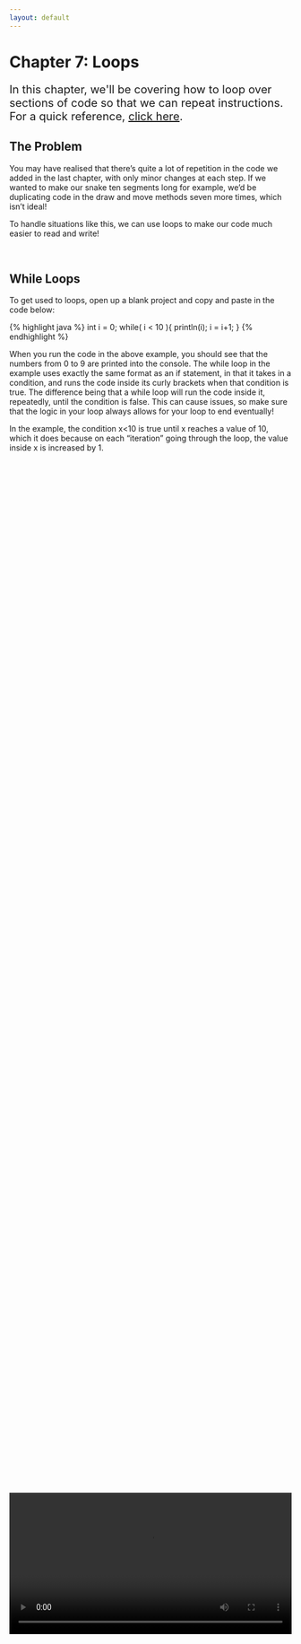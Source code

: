 ```yaml
---
layout: default
---
```


<h1>Chapter 7: Loops</h1>
<p style="font-size:20px">
In this chapter, we'll be covering how to loop over sections of code so that we can repeat instructions.
<br>
For a quick reference, <a href="../QuickReference/Loops">click here</a>.
<br>
</p>

<h2>The Problem</h2>
You may have realised that there’s quite a lot of repetition in the code we added in the last chapter, with only minor changes at each step. If we wanted to make our snake ten segments long for example, we’d be duplicating code in the draw and move methods seven more times, which isn’t ideal!


To handle situations like this, we can use loops to make our code much easier to read and write!



<br>
<h2  id="while_loops">While Loops</h2>
To get used to loops, open up a blank project and copy and paste in the code below:

{% highlight java %}
int i = 0;
while( i < 10 ){
  println(i);
  i = i+1;
}
{% endhighlight %}
<br>

When you run the code in the above example, you should see that the numbers from 0 to 9 are printed into the console.
The while loop in the example uses exactly the same format as an if statement, in that it takes in a condition, and runs the code inside its curly brackets when that condition is true. The difference being that a while loop will run the code inside it, repeatedly, until the condition is false.
This can cause issues, so make sure that the logic in your loop always allows for your loop to end eventually!

In the example, the condition x<10 is true until x reaches a value of 10, which it does because on each “iteration” going through the loop, the value inside x is increased by 1.


<br>
<div style="display: flex; justify-content: center; align-items: center; height: 100%;">
  <video width="600" controls style="max-width: 100%;">
    <source src="{{ site.baseurl }}/Videos/WhileLoops.mp4" type="video/mp4">
    Your browser does not support the video tag.
  </video>
</div>
<br>

While loops are useful when we don’t know exactly how long we need to repeat something for, which isn’t the case in this example, so what might be a better option?


<br>
<h2  id="for_loops">For Loops</h2>
A for loop is a while loop with some quality-of-life features!
If we look back at the while loop, we can see that there are three key things the loop made use of, plus the code to run itself:
<li>A variable to track what iteration we’re on:</li> 

`int i = 0;`


<li>The condition for which the loop should keep running:</li>

`( i < 10 )`


<li>An increment to make sure x reaches its target value:</li>

`i = i+1;`

<li>and the code we actually want to run:</li>

`println(i);`

A for loop allows us to fold the first three of these into a single line of code, so that we can focus on the code we actually want to run!
In the example below, the while loop has been translated into a for loop, keeping its functionality exactly the same:

{% highlight java %}
for(int i = 0; i < 10; i = i+1){
  println(i);
}
{% endhighlight %}
<br>

The format of for loops can be a little tricky to remember at first, but it’s ultimately just remembering those three core parts of the loop, with a semicolon breaking up each one from the next, and that’s the information we’re passing in to the for loop round brackets.


<h3>Important!</h3>
The section of the for loop used for increasing the i variable is run **_AFTER_** the main block of code inside the curly brackets. This means that if we’re using i in this code, it may be one less than the number you might expect!


<br>
<div style="display: flex; justify-content: center; align-items: center; height: 100%;">
  <video width="600" controls style="max-width: 100%;">
    <source src="{{ site.baseurl }}/Videos/ForLoops.mp4" type="video/mp4">
    Your browser does not support the video tag.
  </video>
</div>
<br>

<br>
<h2  id="putting_it_into_practice">Putting it into Practice</h2>
Looking back at the Snake project, we can see some lines of code that get repeated with only minor changes. The Snake class constructor for example, repeats lines of code that initialise each element of the array.
Instead of initialising the elements individually, we can do them all together using a for loop. Each line initialising elements in the array is only different in the element number used to access the array, so we can use the variable we’re using the keep count of what loop we’re up to.

<h3>Task</h3>
<blockquote>
In the Snake class constructor, write a for loop following the example above. The loop should run as long as the counter variable (in the example this was 'i') is less than 3 (the size of the snake). The code inside the curly brackets should initialise element 'i' in the array with a new SnakeSegment object as before.

<br>
Once that’s done, delete the old code used to initialise the array elements, and we should be good!
</blockquote>
<br>

A small change we can make to our code at this point to make it more expandible, is to change the 3 used in the for loop to a variable that holds the size of the array, so if we change that in the future, we don’t have to edit our code!

Thankfully arrays have a built-in variable called "length" that we can use for this purpose, so replace the 3 in the for loop with "segments.length".

Make sure to follow along in the video below to make sure you’ve got everything right!

<div style="display: flex; justify-content: center; align-items: center; height: 100%;">
  <video width="600" controls style="max-width: 100%;">
    <source src="{{ site.baseurl }}/Videos/UsingAForLoop.mp4" type="video/mp4">
    Your browser does not support the video tag.
  </video>
</div>
<br>

<br>
<h2  id="looping_backwards_through_an_array">Looping Backwards Through an Array</h2>
To move the snake using a for loop, we can remove the duplicated code that moves backwards through the second and third elements of the array, and instead write a for loop that sets each segments position to the position of the element one lower in the array.


To move backwards through an array, we just need to set the starting value in the for loop to the number we want to start at, and decrease it each time the loop runs.

<h3>Task</h3>
<blockquote>
<li>Add a for loop at the top of the Snake’s Move method, that initialises its counter variable to segments.length-1 (the final element in the array is always at an index one less than the size of the array!).</li>

<li>The loop should run as long as the counter is GREATER THAN OR EQUAL TO 1 (we don’t want to run this code on the snake’s head which is element 0).</li>

<li>And finally, the counter variable should be set to its previous value minus 1.</li>
</blockquote>

<br>
Make sure to follow along with the video below if you’re not sure how to get this working!



<br>
<div style="display: flex; justify-content: center; align-items: center; height: 100%;">
  <video width="600" controls style="max-width: 100%;">
    <source src="{{ site.baseurl }}/Videos/LoopingBackwards.mp4" type="video/mp4">
    Your browser does not support the video tag.
  </video>
</div>
<br>

<br>
<h2  id="enhanced_for_loops">Enhanced For Loops</h2>

Finally, we need to update the Draw method in the Snake class to loop over each segment, calling its own Draw method.
We could write another for loop to handle this as we did before. Feel free to give this a go to practice constructing one!


Instead of using counter variables for looping through our array, when we want to loop through every element, we can use an “enhanced for loop”. These types of loops are good in these specific cases, but aren’t useful for looping in places where we need a specific number to be used in the rest of the code (like printing i).


The format of an enhanced for loop is a little different to the standard for loop, so make sure you take some time to understand both!


{% highlight java %}
for(SnakeSegment s : segments){
//code to loop here
}
{% endhighlight %}

This can be separated into four parts, which read as: “`For each SnakeSegment` `that we’ll call "s"` `in` `segments`”, the breakdown of which is shown below:


<img src="../Images/for_each_loop.png" width="500" height="180">
<br>

Because we’re referring to each SnakeSegment as "s", we can then write code that makes use of this variable, as if it was each element of the segments array!


Our Draw Method for the snake would therefore include the following code:


{% highlight java %}
for(SnakeSegment s : segments){    
  s.Draw();
}
{% endhighlight %}

In this code, we’re access the position of each SnakeSegment in the segments list, and drawing a rectangle using the segment’s x and y, and the size variable from the main tab, as we did when we weren’t using a for loop.

Watch along with the video below to make sure you understand how to use an enhanced for loop!

<br>
<div style="display: flex; justify-content: center; align-items: center; height: 100%;">
  <video width="600" controls style="max-width: 100%;">
    <source src="{{ site.baseurl }}/Videos/ForEachLoops.mp4" type="video/mp4">
    Your browser does not support the video tag.
  </video>
</div>
<br>

<br>
<h2 id="snake_video">Snake Game: Part 7</h2>
To see why using loops is useful, we can test everything’s working by changing the initial size of our array to a larger number like 10. Try this out and you should see that the loops handle the additional elements of the array without any problems!
<div style="display: flex; justify-content: center; align-items: center; height: 100%;">
  <video width="600" controls style="max-width: 100%;">
    <source src="{{ site.baseurl }}/Videos/SnakePart7.mp4" type="video/mp4">
    Your browser does not support the video tag.
  </video>
</div>

<br>
<h2>Quick check!</h2>
Before you move on, let's have a quick check that you've got everything so far!
<div class="question1container" data-correct-answer="D">
    <h3>Which of the following statements is incorrect?</h3>
    <form id="quizForm">
        <input type="radio" id="option1" name="answer" value="A" data-feedback="Correct! A while loop won't run at all if the condition isn't met immediately! But this isn't the only correct answer...">
        <label for="option1">If the condition in a while loop is not met immediately it will still run once.</label><br>
        <input type="radio" id="option2" name="answer" value="B" data-feedback="Correct! The incrementation step in a for loop happens after the code block is run! But this isn't the only correct answer...">
        <label for="option2">The incrementation step in a for loop happens before any of the code is run.</label><br>
        <input type="radio" id="option3" name="answer" value="C" data-feedback="Correct! An enhanced for loop can only be used in cases where you're not changing the array that you're looping over, only working with the items in the array! But this isn't the only correct answer...">
        <label for="option3">When using an enhanced for loop, you can freely change the size of the array you are looping over.</label><br>
        <input type="radio" id="option4" name="answer" value="D" data-feedback="That's correct! Select each other option to see why they're wrong!">
        <label for="option4">All of the above.</label><br><br>
        <button type="button" onclick="checkAnswer('.question1container')">Submit</button><p id="result" class="result"></p>
    </form>
</div>

<div class="question2container" data-correct-answer="B">
    <h3>Which of these for loops is formatted correctly to run 100 times?</h3>
    <form id="quizForm">
        <input type="radio" id="option21" name="answer" value="A" data-feedback="That's not quite right, the variable i isn't initialised as it's missing the int type!">
        <label for="option21">for(i = 0; i<100; i=i+1){ //code }</label><br>
        <input type="radio" id="option22" name="answer" value="B" data-feedback="That's correct! This for loop is formatted correctly!">
        <label for="option22">for(int i = 0; i<100; i=i+1){ //code }</label><br>
        <input type="radio" id="option23" name="answer" value="C" data-feedback="That's not quite right, this loop would run 101 times, because it starts at 0, and runs up to and including 100, because the loop condition uses <= instead of just <!">
        <label for="option23">for(int i = 0; i<=100; i=i+1){ //code }</label><br>
        <input type="radio" id="option24" name="answer" value="D" data-feedback="That's not quite right! The for loop only needs a semicolon between its three sections, not including the end!">
        <label for="option24">for(int i = 0; i<100; i=i+1;){ //code }</label><br><br>
        <button type="button" onclick="checkAnswer('.question2container')">Submit</button><p id="result" class="result">  </p>
    </form>
</div>

<div class="question3container" data-correct-answer="C">
    <h3>What would the value of the variable 'sum' be after the following code has run?<br>
Feel free to use Processing to figure this out!</h3>
<blockquote>
int sum = 0;<br>
for(int i = 1; i <= 3; i=i+1){<br>
	sum = sum+i;<br>
}
</blockquote>
    <form id="quizForm">
        <input type="radio" id="option31" name="answer" value="A" data-feedback="That's not quite right, feel free to try out the code in Processing, and print out the value of sum at the end!">
        <label for="option31">0</label><br>
        <input type="radio" id="option32" name="answer" value="B" data-feedback="That's not quite right, feel free to try out the code in Processing, and print out the value of sum at the end!">
        <label for="option32">3</label><br>
        <input type="radio" id="option33" name="answer" value="C" data-feedback="That's correct! The loop runs three times, and after each adds the value of i to sum, forming 0+1+2+3, which is 6!">
        <label for="option33">6</label><br>
        <input type="radio" id="option34" name="answer" value="D" data-feedback="That's not quite right, feel free to try out the code in Processing, and print out the value of sum at the end!">
        <label for="option34">10</label><br><br>
        <button type="button" onclick="checkAnswer('.question3container')">Submit</button><p id="result" class="result">  </p>
    </form>
</div>
<br>

<br>
<h2>Summary</h2>
This chapter covers the use of three different types of loops. Make sure to go back over the chapter if you're unsure at all on how to implement any of the content we've covered.

<br>
<h2>Project Files</h2>
To download the completed project files for this chapter, <a href="{{ site.baseurl }}/ProcessingFiles/Chapter7_Loops.zip" target="_blank">click here</a>. Make sure to extract the files from the zip before trying to open them!
<br>

<h2>Extension Task</h2>
You don't need to complete this to move on, but feel free to be get creative!
<blockquote>
Adapt your background code to include a checkerboard using the size variable, and two for loops, <a href="https://youtu.be/4JzDttgdILQ?si=YYYouyZvJypIgFSZ&t=11088" target="_blank">one inside the other</a>!
</blockquote>

<br>
<h2>Explore</h2>
<ul>
    <li><h3><a href="https://www.javatpoint.com/java-do-while-loop" target="_blank">What if I want to make sure that my code runs at least once, and then loops if a condition is met?</a></h3></li>
    <li><h3><a href="https://youtu.be/4JzDttgdILQ?si=YYYouyZvJypIgFSZ&t=11088" target="_blank">What if I want to loop over something multiple times?</a></h3></li>
</ul>


<h2>More Help</h2>
<ul>
    <li><h3><a href="https://youtu.be/4JzDttgdILQ?si=soV2gWpxjH3w9lfB&t=10195" target="_blank">While loops</a></h3></li>
    <li><h3><a href="https://youtu.be/4JzDttgdILQ?si=Efxv5Zb0-mKBmiwa&t=10811" target="_blank">For loops</a></h3></li>
    <li><h3><a href="https://youtu.be/4JzDttgdILQ?si=3nkEAQP3S8aB-rYU&t=17661" target="_blank">Enhanced for loops</a></h3></li>
</ul>
<br>


<p style="font-size: 30px; text-align: right;"><a href="./arraylists">Chapter 8 >></a></p>

<br>
<br>
<br>

	{% include quiz_script.html %}
